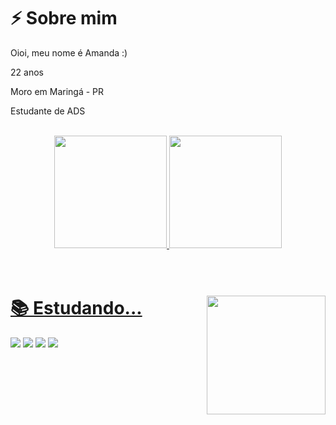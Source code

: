 <h1>⚡ Sobre mim</h1> 
<p>Oioi, meu nome é Amanda :)</p>
<p>22 anos</p>
<p>Moro em Maringá - PR</p>
<p>Estudante de ADS</p>
<br>
<div align="center">
  <a href="https://github.com/amandadias0p">
  <img height="180em" src="https://github-readme-stats.vercel.app/api?username=amandadias0p&show_icons=true&include_all_commits=true&theme=merko&hide_border=false&hide=prs,issues" a/>
  <img height="180em" src="https://github-readme-stats.vercel.app/api/top-langs/?username=amandadias0p&layout=compact&theme=merko&hide_border=false&hide_progress=true" />
</div>  
<br>
<br>
<div align="left">
    <img align="right" height="190" src="https://media.licdn.com/dms/image/C4D22AQHLQSsyD9IJmg/feedshare-shrink_800/0/1679357028449?e=1682553600&v=beta&t=DpuJ7ax09xhEqLCr1KhjU6VSonyA0szXc7_SOekA72I">
    <h1>📚 Estudando...</h1>
    <a>
        <img src="https://img.shields.io/badge/Python-14354C?style=for-the-badge&logo=python&logoColor=white">
    </a>
    <a>
        <img src="https://img.shields.io/badge/HTML5-E34F26?style=for-the-badge&logo=html5&logoColor=white">
    </a>
    <a>
        <img src="https://img.shields.io/badge/CSS3-1572B6?style=for-the-badge&logo=css3&logoColor=white">
    </a>
    <a>
        <img src="https://img.shields.io/badge/JavaScript-F7DF1E?style=for-the-badge&logo=javascript&logoColor=black">
    </a>
</div>
<br>
